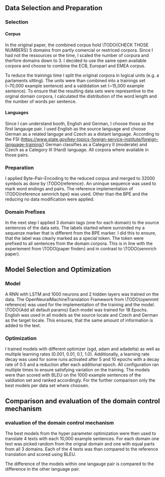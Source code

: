 ## Data Selection and Preparation
### Selection
#### Corpus
In the original paper, the combined corpus hold \TODO{CHECK THOSE NUMBERS} 5 domains from partly comercial or restriced corpora.
Since I had not the ressources or the time, I scaled the number of corpura and therfore domains down to 3.
I decided to use the same open available corpora and choose to combine the ECB, Europarl and EMEA corpus.

To reduce the trainings time I split the original corpora in logical units (e.g. a parlaments sitting).
The units were than combined into a trainings set (~70,000 example sentence) and a valdidation set (~15,000 example sentence).
To ensure that the resulting data sets were representive to the orginal domain corpora, I calculated the distribution of the word length and the number of words per sentence.

#### Languages
Since I can understand booth, English and German, I choose those as the first langauge pair.
I used English as the source language and choose German as a related languge and Czech as a distant language.
According to the FSI (https://www.state.gov/key-topics-foreign-service-institute/foreign-language-training/) German classifies as a Category II (moderate) and Czech as a Category III (Hard) language.
All corpora where available in those pairs.

### Preparation
I applied Byte-Pair-Encoding to the reduced corpus and merged to 32000 symbols as done by \TODO{reference}.
An uninque sequence was used to mark word endings and pairs.
The reference implementation of \TODO{reference sennrich bpe} was used.
Other than the BPE and the reducing no data modification were applied.

### Domain Prefixes
In the next step I applied 3 domain tags (one for each domain) to the source sentences of the data sets.
The labels started where surronded my a sequenze marker that is different from the BPE marker.
I did this to ensure, that the label was clearly marked as a special token.
The token were prefixed to all sentences from the domain corpora. This is in line with the experiement from \TODO{paper finden} and in contrast to \TODO{sennrich paper}.

## Model Selection and Optimization
### Model
A RNN with LSTM and 1000 neurons and 2 hidden layers was trained on the data.
The OpenNeuralMachineTranslation Framework from \TODO{opennmt reference} was used for the implementation of the training and the model.
\TODO{Add all default params}
Each model was trained for 18 Epochs.
English was used in all models as the source locale and Czech and German as the target locale.
This ensures, that the same amount of information is added to the text.

### Optimization
I trained models with different optimizer (sgd, adam and adadelta) as well as multiple learning rates (0.001, 0.01, 0.1, 1.0).
Additionally, a learning rate decay was used for some runs activated after 5 and 10 epochs with a decay rate of 0.5 and a reduction after each additional epoch.
All configuration ran mutliple times to ensure satisfying variation on the training.
The models were than scored with BLEU on the 1000 example sentences of the valdiation set and ranked accordingly.
For the further comparison only the best models per data set where choosen.

## Comparison and evaluation of the domain control mechanism
### evaluation of the domain control mechanism
The best models from the hyper parameter optimization were then used to translate 4 texts with each 10,000 example sentences.
For each domain one text was picked random from the orignal domain and one with equal parts from all 3 domains.
Each of the 4 texts was than compared to the reference translation and scored using BLEU.

The difference of the models within one langauge pair is compared to the difference in the other language pair.
